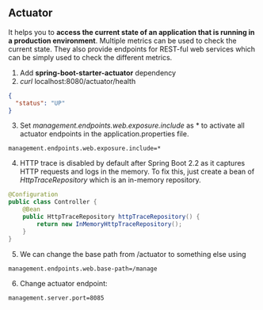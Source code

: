 ## Actuator

It helps you to **access the current state of an application that is running in a production environment**. Multiple metrics can be used to check the current state. They also provide endpoints for REST-ful web services which can be simply used to check the different metrics.

1. Add **spring-boot-starter-actuator** dependency
2. *curl* localhost:8080/actuator/health
```json
{
  "status": "UP"
}
```

3. Set *management.endpoints.web.exposure.include* as * to activate all actuator endpoints in the application.properties file.
```properties
management.endpoints.web.exposure.include=*
```

4. HTTP trace is disabled by default after Spring Boot 2.2 as it captures HTTP requests and logs in the memory. To fix this, just create a bean of *HttpTraceRepository* which is an in-memory repository.
```java
@Configuration
public class Controller {
    @Bean
    public HttpTraceRepository httpTraceRepository() {
        return new InMemoryHttpTraceRepository();
    }
}
```

5. We can change the base path from /actuator to something else using
```properties
management.endpoints.web.base-path=/manage
```

6. Change actuator endpoint:
```properties
management.server.port=8085
```
